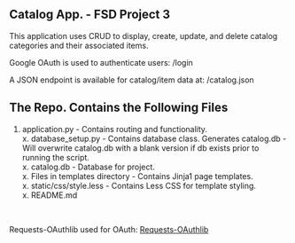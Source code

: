 Catalog App. - FSD Project 3
------------------------------------
<p>This application uses CRUD to display, create, update, and delete catalog categories and their associated items.</p>
<p>Google OAuth is used to authenticate users: /login</p>
<p>A JSON endpoint is available for catalog/item data at: /catalog.json</p>

The Repo. Contains the Following Files
-------------------------------------
 1. application.py - Contains routing and functionality.<br>
 x. database_setup.py - Contains database class. Generates catalog.db - Will overwrite catalog.db with a blank version if db exists prior to running the script.<br>
 x. catalog.db - Database for project.<br>
 x. Files in templates directory - Contains Jinja1 page templates.<br>
 x. static/css/style.less - Contains Less CSS for template styling.<br>
 x. README.md

<br>
<p>Requests-OAuthlib used for OAuth: <a href="http://requests-oauthlib.readthedocs.org/en/latest/index.html" target="_blank">Requests-OAuthlib</a></p>